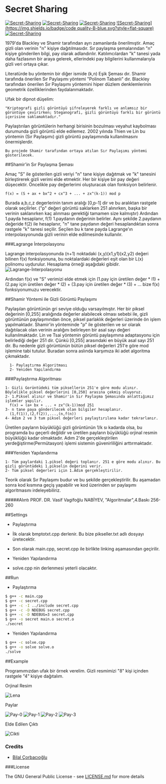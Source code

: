 # Secret Sharing

[![Secret-Sharing](https://img.shields.io/badge/release-v1.0.0-red.svg)](https://github.com/bilalcorbacioglu/Secret-Sharing/releases) [![Secret-Sharing](https://travis-ci.org/bilalcorbacioglu/Secret-Sharing.svg?branch=master)](https://travis-ci.org/bilalcorbacioglu/Secret-Sharing) [![Secret-Sharing](https://img.shields.io/badge/consistent-%2570-brightgreen.svg)](https://github.com/bilalcorbacioglu/Secret-Sharing) [![Secret-Sharing](https://img.shields.io/badge/code quality-B-blue.svg?style=flat-square)](https://github.com/bilalcorbacioglu/Secret-Sharing)  [![Secret-Sharing](https://img.shields.io/badge/license-GPL-yellowgreen.svg)](https://github.com/bilalcorbacioglu/Secret-Sharing/blob/master/LICENSE) 

  1979'da Blackley ve Shamir tarafından ayrı zamanlarda önerilmıştir. Amaç gizli olan verinin "n" kişiye dağıtılmasıdır. Sır paylaşma şemalarından "n" kişiye gönderilen bilgi, pay olarak adlandırılır. Katılımcılardan "k" tanesi yada daha fazlasının bir araya gelerek, ellerindeki pay bilgilerini kullanmalarıyla gizli veri ortaya çıkar.
    
  Literatürde bu yöntemin bir diğer ismide (k,n) Eşik Şeması dır. Shamir tarafında önerilen Sır Paylaşımı yöntemi "Polinom Tabanlı" dır. Blackley tarafından önerilen Sır Paylaşımı yöntemini hiper düzlem denklemlerinin geometrik özelliklerinden faydalanmaktadır.
    
  Ufak bir dipnot düşelim: 
  
    "Kriptografi gizli görüntüyü şifreleyerek farklı ve anlamsız bir görüntüye çevirirken; Steganografi, gizli görüntüyü farklı bir görüntü içerisine saklamaktadır." 
  
  Paylaştırılan görüntülerin herhangi birisinin bozulması veyahut kaybolması durumunda gizli görüntü elde edilemez. 2002 yılında Thien ve Lin bu yöntemin (Sır Paylaşımı) gizli görüntü paylaşımında kullanılmasını önermişlerdir.
  
    Bu projede Shamir tarafından ortaya atılan Sır Paylaşımı yöntemi gösterilecek.
    
##Shamir'in Sır Paylaşma Şeması

  Amaç "S" ile gösterilen gizli veriyi "n" tane kişiye dağıtmak ve "k" tanesini birleştirerek gizli verimi elde etmektir. Her bir kişiye bir pay değeri düşecektir. Öncelikle pay değerlerimi oluşturacak olan fonksiyon belirlenir.
  
    f(x) = (S + ax + bx^2 + cx^3 + ... + zx^(k-1)) mod p
  
  Burada a,b,c,z degerlerinin tanım aralığı [0,p-1] dir ve bu aralıktan rastgele olarak seçilirler. ("p" değeri görüntü saklarken 251 alınırken, başka bir verinin saklanırken kaç alınması gerektiği tamamen size kalmıştır) Ardından 1.payda hesaplanır, f(1) 1.paydanın değerinin belirler. Aynı şekilde 2.paydanın değeride f(2) ile hesaplanır, "n" tane paydanın değeri hesaplandıktan sonra rastgele "k" tanesi seçilir. Seçilen bu k tane payda Lagrange'ın interpolasyonunda gizli verinin elde edilmesinde kullanılır.
  
###Lagrange İnterpolasyonu

 Lagrange interpolasyonunda (n+1) noktadaki (x,y)(x1,y1)(x2,y2) değeri bilinen f(x) fonksiyonuna, bu noktalardaki değerleri eşit olan bir L(x) polinomu uydurulur. Hesaplama örneği aşağıdaki gibidir.
![Lagrange-İnterpolasyonu](http://komplexify.com/images/2007/Lagrange.gif)

  Ardından f(x) ve "S" verimizi elde etmek için (1.pay için üretilen değer * l1) + (2.pay için üretilen değer * l2) + (3.pay için üretilen değer * l3) + ... bize f(x) fonksiyonumuzu verecektir.

    
##Shamir Yöntemi ile Gizli Görüntü Paylaşımı

  Paylaşılan görüntünün gri seviye olduğu varsayılmıştır. Her bir piksel değerinin [0,255] aralığında değerler alabilecek olması sebebi ile, gizli görüntünün paylaşımından önce, piksel parlaklık değerleri üzerinde ön işlem yapılmaktadır. Shamir'in yönteminde "p" ile gösterilen ve sır olarak dağıtılacak olan verinin aralığını belirleyen bir asal sayı değeri kullanılmaktadır. Lin ve Tsai yöntemin görüntü paylaşımına adaptasyonu için belirlediği değer 251 dir. Çünkü [0,255] arasındaki en büyük asal sayı 251 dir. Bu nedenle gizli görüntünün bütün piksel değerleri 251'e göre mod işlemine tabi tutulur. Buradan sonra aslında karşımıza iki adet algoritma çıkmaktadır.
  
      1- Paylaştırma Algoritması
      2- Yeniden Yapılandırma
  
###Paylaştırma Algoritması

    1- Gizli Gorüntüdeki tüm piksellerin 251'e göre modu alınır. Böylelikle piksel değerlerini [0,250] arasına çekmiş oluyoruz.
    2- 1.Piksel alınır ve Shamir'in Sır Paylaşma Şemasında anlattığımız işlemler yapılır.
      f(x) = (a+ bx + ... + zx^(k-1))mod 251
    3- n tane paya gönderilecek olan bilgiler hesaplanır.
      (1,f(1)),(2,f(2)),...,(n,f(n))
    4- Adım 2 ve 3 tum piksel değerleri paylaştırılana kadar tekrarlanır.
    
  Üretilen payların büyüklüğü gizli görüntünün 1/k sı kadarda olsa, bu programda bu geçerli değildir ve üretilen payların büyüklüğü orjinal resmin büyüklüğü kadar olmaktadır.
  Adım 2'de gerçekleştirilen yerdeğiştirme(Permütasyon) işlemi sistemin güvenirliliğini arttırmaktadır.

###Yeniden Yapılandırma

    1- Tüm paylardaki 1.piksel değeri toplanır. 251 e göre modu alınır. Bu gizli görüntüdeki 1.pikselin değerini verir.
    2- Tüm piksel değerleri için 1.Adım gerçekleştirilir.

      
Teorik olarak Sır Paylaşımı budur ve bu şekilde gerçekleştirilir. Bu aşamadan sonra kod kısmına geçiş yapabilir ve kod üzerinden sır paylaşımı algoritmasını irdeleyebiliriz.

#####Alıntı
    PROF. DR. Vasif Vagifoğlu NABİYEV, "Algoritmalar",4.Baskı 256-260

##Settings
  * Paylaştırma
  
  * İlk olarak bmptotxt.cpp derlenir. Bu bize pikseller.txt adlı dosyayı üretecektir.
  * Son olarak main.cpp, secret.cpp ile birlikte linking aşamasından geçirilir.
  

  * Yeniden Yapılandırma

  * solve.cpp nin derlenmesi  yeterli olacaktır.
  

##Run

* Paylaştırma

```bash
$ g++ -c main.cpp
$ g++ -c secret.cpp
$ g++ -c -I ../include secret.cpp
$ g++ -c -D NDEBUG secret.cpp
$ g++ -c -D NDEBUG=3 secret.cpp
$ g++ -o secret main.o secret.o
./secret
```
* Yeniden Yapılandırma

```bash
$ g++ -c solve.cpp
$ g++ -o solve solve.o
./solve
```

##Example

Programımızdan ufak bir örnek verelim. Gizli resmimizi "8" kişi içinden rastgele "4" kişiye dağıtalım.


Orjinal Resim

![Lena](http://internproject.zz.mu/res/Lenna.bmp)

Paylar

![Pay-0](http://internproject.zz.mu/res/0.bmp)
![Pay-1](http://internproject.zz.mu/res/1.bmp)
![Pay-2](http://internproject.zz.mu/res/2.bmp)
![Pay-3](http://internproject.zz.mu/res/3.bmp)

Elde Edilen Çıktı

![Cikti](http://internproject.zz.mu/res/new.bmp)

### Credits

 * [Bilal Çorbacıoğlu](https://github.com/bilalcorbacioglu)


###License

The GNU General Public License - see [LICENSE.md](https://github.com/bilalcorbacioglu/Secret-Sharing/blob/master/LICENSE) for more details
